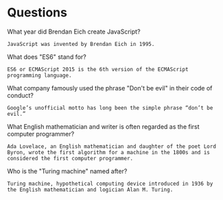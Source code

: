 # Questions

What year did Brendan Eich create JavaScript?

```
JavaScript was invented by Brendan Eich in 1995. 
```

What does "ES6" stand for?

```
ES6 or ECMAScript 2015 is the 6th version of the ECMAScript programming language. 
```

What company famously used the phrase "Don't be evil" in their code of conduct?

```
Google’s unofficial motto has long been the simple phrase “don’t be evil.” 
```

What English mathematician and writer is often regarded as the first computer programmer?

```
Ada Lovelace, an English mathematician and daughter of the poet Lord Byron, wrote the first algorithm for a machine in the 1800s and is considered the first computer programmer.
```

Who is the "Turing machine" named after?

```
Turing machine, hypothetical computing device introduced in 1936 by the English mathematician and logician Alan M. Turing. 
```
